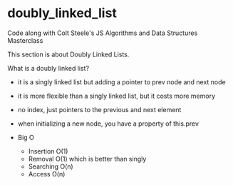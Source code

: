 # doubly_linked_list
Code along with Colt Steele's JS Algorithms and Data Structures Masterclass

This section is about Doubly Linked Lists.

What is a doubly linked list?
- it is a singly linked list but adding a pointer to prev node and next node
- it is more flexible than a singly linked list, but it costs more memory
- no index, just pointers to the previous and next element
- when initializing a new node, you have a property of this.prev

- Big O
    - Insertion O(1)
    - Removal O(1) which is better than singly
    - Searching O(n)
    - Access O(n)